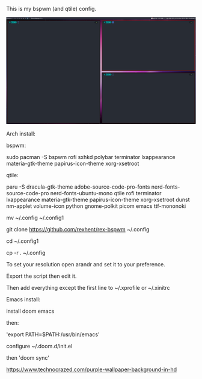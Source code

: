 This is my bspwm (and qtile) config.

![Desktop](https://raw.githubusercontent.com/rexhent/wm-pics/main/qtile2.png)

Arch install:

bspwm:

sudo pacman -S bspwm rofi sxhkd polybar terminator lxappearance materia-gtk-theme papirus-icon-theme xorg-xsetroot

qtile:

paru -S dracula-gtk-theme adobe-source-code-pro-fonts nerd-fonts-source-code-pro nerd-fonts-ubuntu-mono qtile rofi terminator lxappearance materia-gtk-theme papirus-icon-theme xorg-xsetroot dunst nm-applet volume-icon python gnome-polkit picom emacs ttf-mononoki



mv ~/.config ~/.config1

git clone https://github.com/rexhent/rex-bspwm ~/.config

cd ~/.config1

cp -r . ~/.config

To set your resolution open arandr and set it to your preference.

Export the script then edit it.

Then add everything except the first line to ~/.xprofile or ~/.xinitrc

Emacs install:

install doom emacs

then:

'export PATH=$PATH:/usr/bin/emacs'

configure ~/.doom.d/init.el

then 'doom sync'

https://www.technocrazed.com/purple-wallpaper-background-in-hd
